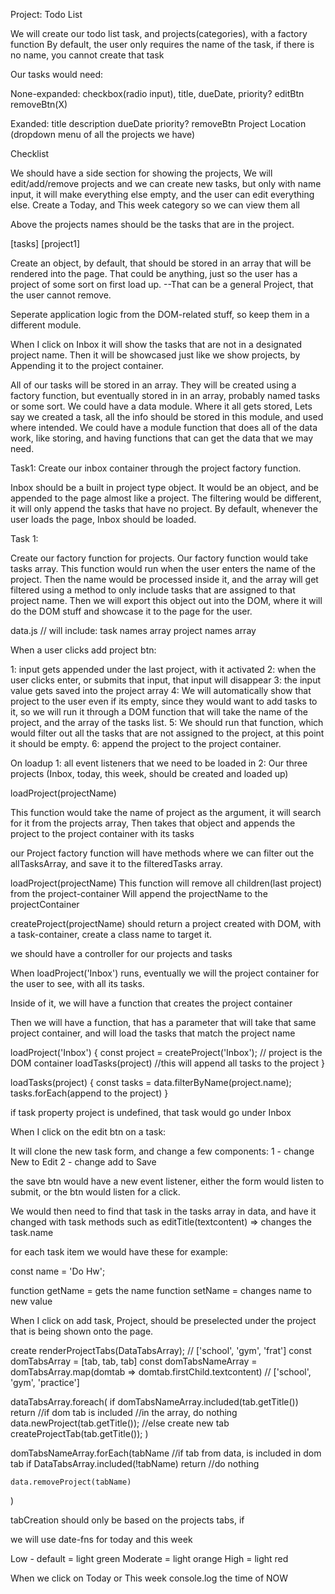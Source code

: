 Project: Todo List

We will create our todo list task, and projects(categories), with a factory function
By default, the user only requires the name of the task, if there is no name, you cannot create that task

Our tasks would need:

None-expanded:
checkbox(radio input), title, dueDate, priority? editBtn removeBtn(X)

Exanded:
title
description
dueDate
priority?
removeBtn
Project Location (dropdown menu of all the projects we have)

Checklist

We should have a side section for showing the projects,
We will edit/add/remove projects
and we can create new tasks, but only with name input, it will make everything else empty, and the user can edit everything else.
Create a Today, and This week category so we can view them all

Above the projects names should be the tasks that are in the project.

[tasks]
[project1]


Create an object, by default, that should be stored in an array that will be rendered into the page. That could be anything, just so the user has a project of some sort on first load up. 
  --That can be a general Project, that the user cannot remove.

Seperate application logic from the DOM-related stuff, so keep them in a different module. 

When I click on Inbox it will show the tasks that are not in a designated project name. Then it will be showcased just like we show projects, by Appending it to the project container. 

All of our tasks will be stored in an array. They will be created using a factory function, but eventually stored in in an array, probably named tasks or some sort. We could have a data module. Where it all gets stored, Lets say we created a task, all the info should be stored in this module, and used where intended. We could have a module function that does all of the data work, like storing, and having functions that can get the data that we may need. 


Task1: Create our inbox container through the project factory function. 

Inbox should be a built in project type object. It would be an object, and be appended to the page almost like a project. The filtering would be different, it will only append the tasks that have no project. By default, whenever the user loads the page, Inbox should be loaded. 


Task 1:

Create our factory function for projects. 
Our factory function would take tasks array. 
This function would run when the user enters the name of the project. Then the name would be processed inside it, and the array will get filtered using a method to only include tasks that are assigned to that project name. Then we will export this object out into the DOM, where it will do the DOM stuff and showcase it to the page for the user. 



data.js //
will include:
task names array
project names array


When a user clicks add project btn:

1: input gets appended under the last project, with it activated
2: when the user clicks enter, or submits that input, that input will disappear
3: the input value gets saved into the project array
4: We will automatically show that project to the user even if its empty, since they would want to add tasks to it, so we will run it through a DOM function that will take the name of the project, and the array of the tasks list.
5: We should run that function, which would filter out all the tasks that are not assigned to the project, at this point it should be empty. 
6: append the project to the project container. 



On loadup 
1: all event listeners that we need to be loaded in
2: Our three projects (Inbox, today, this week, should be created and loaded up)

loadProject(projectName)

This function would take the name of project as the argument, it will search for it from the projects array, Then takes that object and appends the project to the project container with its tasks

our Project factory function will have methods where we can filter out the allTasksArray, and save it to the filteredTasks array.


loadProject(projectName)
This function will remove all children(last project) from the project-container
Will append the projectName to the projectContainer

createProject(projectName) should return a project created with DOM, with a task-container, create a class name to target it. 



we should have a controller for our projects and tasks

When loadProject('Inbox') runs, eventually we will the project container for the user to see, with all its tasks.

Inside of it, we will have a function that creates the project container

Then we will have a function, that has a parameter that will take that same project container, and will load the tasks that match the project name

loadProject('Inbox') {
  const project = createProject('Inbox'); // project is the DOM container
  loadTasks(project) //this will append all tasks to the project
}

loadTasks(project) {
  const tasks = data.filterByName(project.name);
  tasks.forEach(append to the project)
}


if task property project is undefined, that task would go under Inbox





When I click on the edit btn on a task:

It will clone the new task form, and change a few components:
1 - change New to Edit
2 - change add to Save 

the save btn would have a new event listener, either the form would listen to submit, or the btn would listen for a click. 

We would then need to find that task in the tasks array in data, and have it changed with task methods such as editTitle(textcontent) => changes the task.name

for each task item
we would have these for example:

const name = 'Do Hw';

function getName = gets the name
function setName = changes name to new value


When I click on add task, Project, should be preselected under the project that is being shown onto the page.



create renderProjectTabs(DataTabsArray); // ['school', 'gym', 'frat']
  const domTabsArray = [tab, tab, tab]
  const domTabsNameArray = domTabsArray.map(domtab => domtab.firstChild.textcontent) // ['school', 'gym', 'practice']

  dataTabsArray.foreach(
    if domTabsNameArray.included(tab.getTitle()) return //if dom tab is included
                                                        //in the array, do nothing
    data.newProject(tab.getTitle());                //else create new tab
    createProjectTab(tab.getTitle());
  )

  domTabsNameArray.forEach(tabName    //if tab from data, is included in dom tab
    if DataTabsArray.included(!tabName) return      //do nothing
    
    data.removeProject(tabName)                                       
  )

tabCreation should only be based on the projects tabs, if

we will use date-fns for today and this week



Low - default = light green
Moderate = light orange
High = light red



When we click on Today or This week console.log the time of NOW

